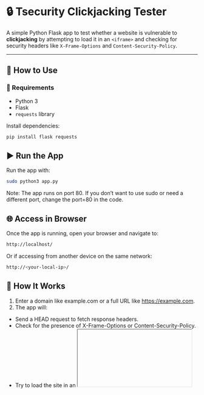 # 🔒 Tsecurity Clickjacking Tester

A simple Python Flask app to test whether a website is vulnerable to **clickjacking** by attempting to load it in an `<iframe>` and checking for security headers like `X-Frame-Options` and `Content-Security-Policy`.

---

## 🚀 How to Use

### 🔧 Requirements

- Python 3
- Flask
- `requests` library

Install dependencies:

```bash
pip install flask requests
```

## ▶️ Run the App
Run the app with:
```bash
sudo python3 app.py
```
Note: The app runs on port 80. If you don’t want to use sudo or need a different port, change the port=80 in the code.

## 🌐 Access in Browser
Once the app is running, open your browser and navigate to:
```bash
http://localhost/
```
Or if accessing from another device on the same network:
```bash
http://<your-local-ip>/
```
## 🧪 How It Works
1. Enter a domain like example.com or a full URL like https://example.com.
2. The app will:
  * Send a HEAD request to fetch response headers.
  * Check for the presence of X-Frame-Options or Content-Security-Policy.
  * Try to load the site in an <iframe>.
3. If no protection headers are found, the site will load in the iframe, indicating it's vulnerable to clickjacking.

## ✅ Result Logic
1. If the iframe loads, the site is likely vulnerable to clickjacking.
2. If blocked with a message like "Not Working: Site is protected with security headers," it means the site is protected by:

* X-Frame-Options: DENY/SAMEORIGIN
* Content-Security-Policy: frame-ancestors

## 📄 License

This project is licensed under the MIT License.  
© 2025 Tsecurity
